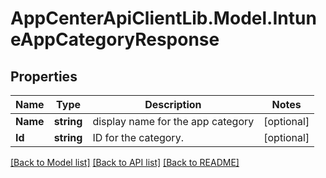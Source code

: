 # AppCenterApiClientLib.Model.IntuneAppCategoryResponse
## Properties

Name | Type | Description | Notes
------------ | ------------- | ------------- | -------------
**Name** | **string** | display name for the app category | [optional] 
**Id** | **string** | ID for the category. | [optional] 

[[Back to Model list]](../README.md#documentation-for-models) [[Back to API list]](../README.md#documentation-for-api-endpoints) [[Back to README]](../README.md)

